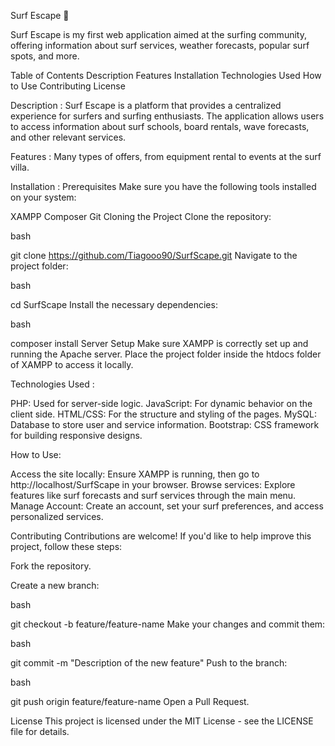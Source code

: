 Surf Escape 🌊

Surf Escape is my first web application aimed at the surfing community, offering information about surf services, weather forecasts, popular surf spots, and more.

Table of Contents
Description
Features
Installation
Technologies Used
How to Use
Contributing
License

Description :
Surf Escape is a platform that provides a centralized experience for surfers and surfing enthusiasts. The application allows users to access information about surf schools, board rentals, wave forecasts, and other relevant services.

Features :
Many types of offers, from equipment rental to events at the surf villa.

Installation :
Prerequisites
Make sure you have the following tools installed on your system:

XAMPP
Composer
Git
Cloning the Project
Clone the repository:

bash

git clone https://github.com/Tiagooo90/SurfScape.git
Navigate to the project folder:

bash

cd SurfScape
Install the necessary dependencies:

bash

composer install
Server Setup
Make sure XAMPP is correctly set up and running the Apache server.
Place the project folder inside the htdocs folder of XAMPP to access it locally.

Technologies Used :

PHP: Used for server-side logic.
JavaScript: For dynamic behavior on the client side.
HTML/CSS: For the structure and styling of the pages.
MySQL: Database to store user and service information.
Bootstrap: CSS framework for building responsive designs.

How to Use: 

Access the site locally: Ensure XAMPP is running, then go to http://localhost/SurfScape in your browser.
Browse services: Explore features like surf forecasts and surf services through the main menu.
Manage Account: Create an account, set your surf preferences, and access personalized services.

Contributing
Contributions are welcome! If you'd like to help improve this project, follow these steps:

Fork the repository.

Create a new branch:

bash

git checkout -b feature/feature-name
Make your changes and commit them:

bash

git commit -m "Description of the new feature"
Push to the branch:

bash

git push origin feature/feature-name
Open a Pull Request.

License
This project is licensed under the MIT License - see the LICENSE file for details.
